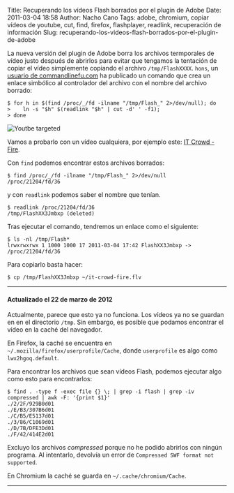 Title: Recuperando los vídeos Flash borrados por el plugin de Adobe
Date: 2011-03-04 18:58
Author: Nacho Cano
Tags: adobe, chromium, copiar vídeos de youtube, cut, find, firefox, flashplayer, readlink, recuperación de información
Slug: recuperando-los-videos-flash-borrados-por-el-plugin-de-adobe

La nueva versión del plugin de Adobe borra los archivos termporales de
vídeo justo después de abrirlos para evitar que tengamos la tentación de
copiar el vídeo simplemente copiando el archivo `/tmp/FlashXXXX`.
`hons`, un [usuario de commandlinefu.com][] ha publicado un comando que
crea un enlace simbólico al controlador del archivo con el nombre del
archivo borrado:

    $ for h in $(find /proc/_/fd -ilname "/tmp/Flash_" 2>/dev/null); do
    >    ln -s "$h" $(readlink "$h" | cut -d' ' -f1);
    > done

![Youtbe targeted]({static}/images/youtube-targeted-298x300.jpg)

Vamos a probarlo con un vídeo cualquiera, por ejemplo este: [IT Crowd -
Fire][].

Con `find` podemos encontrar estos archivos borrados:

    $ find /proc/_/fd -ilname "/tmp/Flash_" 2>/dev/null
    /proc/21204/fd/36

y con `readlink` podemos saber el nombre que tenían.

    $ readlink /proc/21204/fd/36
    /tmp/FlashXX3Jmbxp (deleted)

Tras ejecutar el comando, tendremos un enlace como el siguiente:

    $ ls -nl /tmp/Flash*
    lrwxrwxrwx 1 1000 1000 17 2011-03-04 17:42 FlashXX3Jmbxp -> /proc/21204/fd/36

Para copiarlo basta hacer:

    $ cp /tmp/FlashXX3Jmbxp ~/it-crowd-fire.flv

* * * * *

#### Actualizado el 22 de marzo de 2012

Actualmente, parece que esto ya no funciona. Los vídeos ya no se guardan
en en el directorio `/tmp`. Sin embargo, es posible que podamos
encontrar el vídeo en la caché del navegador.

En Firefox, la caché se encuentra en
`~/.mozilla/firefox/userprofile/Cache`, donde `userprofile` es algo como
`lwx2hgoq.default`.

Para encontrar los archivos que sean vídeos Flash, podemos ejecutar algo
como esto para encontrarlos:

    $ find . -type f -exec file {} \; | grep -i flash | grep -iv compressed | awk -F: '{print $1}'
    ./2/2F/929B0d01
    ./E/B3/307B6d01
    ./C/B5/E5137d01
    ./3/86/C1069d01
    ./D/7B/DFE3Dd01
    ./F/42/414E2d01

Excluyo los archivos _compressed_ porque no he podido abrirlos con
ningún programa. Al intentarlo, devolvía un error de
`Compressed SWF format not supported`.

En Chromium la caché se guarda en `~/.cache/chromium/Cache`.

* * * * *

  [usuario de commandlinefu.com]: http://www.commandlinefu.com/commands/view/7991/recover-tmp-flash-videos-deleted-immediately-by-the-browser-plugin
    "usuario de commandlinefu.com"
  [IT Crowd - Fire]: https://www.youtube.com/watch?v=1EBfxjSFAxQ
    "IT Crowd - Fire"
